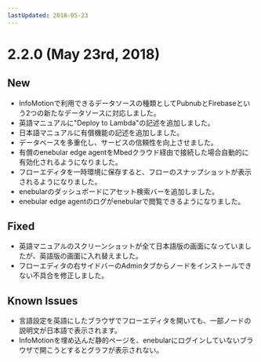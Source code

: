 ```yaml
---
lastUpdated: 2018-05-23
---
```


# 2.2.0 (May 23rd, 2018)

## New

* InfoMotionで利用できるデータソースの種類としてPubnubとFirebaseという2つの新たなデータソースに対応しました。
* 英語マニュアルに"Deploy to Lambda"の記述を追加しました。
* 日本語マニュアルに有償機能の記述を追加しました。
* データベースを多重化し、サービスの信頼性を向上させました。
* 有償のenebular edge agentをMbedクラウド経由で接続した場合自動的に有効化されるようになりました。
* フローエディタを一時環境に保存すると、フローのスナップショットが表示されるようになりました。
* enebularのダッシュボードにアセット検索バーを追加しました。
* enebular edge agentのログがenebularで閲覧できるようになりました。

## Fixed

* 英語マニュアルのスクリーンショットが全て日本語版の画面になっていましたが、英語版の画面に入れ替えました。
* フローエディタの右サイドバーのAdminタブからノードをインストールできない不具合を修正しました。

## Known Issues

* 言語設定を英語にしたブラウザでフローエディタを開いても、一部ノードの説明文が日本語で表示されます。
* InfoMotionを埋め込んだ静的ページを、enebularにログインしていないブラウザで開こうとするとグラフが表示されない。
